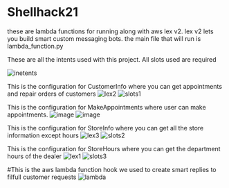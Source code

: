 # Shellhack21
these are lambda functions for running along with aws lex v2. lex v2 lets you build smart custom messaging bots. the main file that will run is lambda_function.py


These are all the intents used with this project. All slots used are required

![inetents](https://user-images.githubusercontent.com/64227638/134813940-6126cc57-1ca2-4da4-a05e-ffd725ecc724.JPG)

This is the configuration for CustomerInfo where you can get appointments and repair orders of customers
![lex2](https://user-images.githubusercontent.com/64227638/134813967-7c18fdf5-2312-4eb0-bbe1-24ca1767fd0c.JPG)
![slots1](https://user-images.githubusercontent.com/64227638/134813969-ed824741-0fd3-4b09-abc8-913a64c34144.JPG)

This is the configuration for MakeAppointments where user can make appointments.
![image](https://user-images.githubusercontent.com/64227638/134814352-60ff40ca-66eb-4d18-9aa1-9a2e38e3df85.png)
![image](https://user-images.githubusercontent.com/64227638/134814359-d33e8ced-9076-4315-97d3-57f360f71728.png)

This is the configuration for StoreInfo where you can get all the store information except hours
![lex3](https://user-images.githubusercontent.com/64227638/134813968-5a2d81c1-b768-404f-942e-496a32b25b6b.JPG)
![slots2](https://user-images.githubusercontent.com/64227638/134814271-a927cbc9-b063-42a4-ad69-6cb573844604.JPG)

This is the configuration for StoreHours where you can get the department hours of the dealer
![lex1](https://user-images.githubusercontent.com/64227638/134813973-9d5134e4-8e4a-4844-a927-8de81a41975f.JPG)
![slots3](https://user-images.githubusercontent.com/64227638/134813971-a4a86ce2-08b5-4707-a9df-cc312190d4f0.JPG)

#This is the aws lambda function hook we used to create smart replies to filfull customer requests
![lambda](https://user-images.githubusercontent.com/64227638/134813972-a8bb5315-d159-469b-be47-96636d13b133.JPG)

